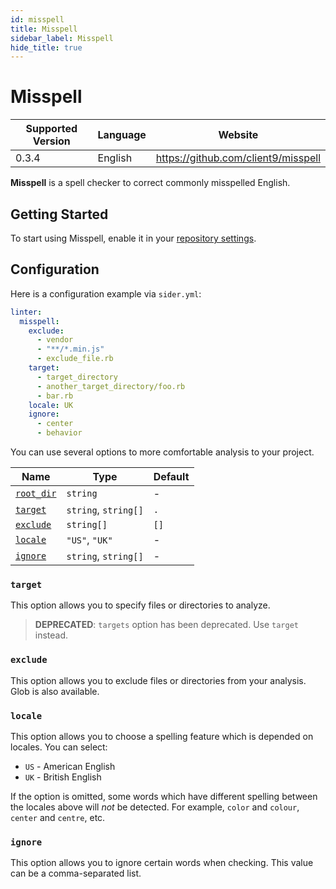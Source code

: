 ```yaml
---
id: misspell
title: Misspell
sidebar_label: Misspell
hide_title: true
---
```


# Misspell

| Supported Version | Language | Website                             |
| ----------------- | -------- | ----------------------------------- |
| 0.3.4             | English  | https://github.com/client9/misspell |

**Misspell** is a spell checker to correct commonly misspelled English.

## Getting Started

To start using Misspell, enable it in your [repository settings](../../getting-started/repository-settings.md).

## Configuration

Here is a configuration example via `sider.yml`:

```yaml
linter:
  misspell:
    exclude:
      - vendor
      - "**/*.min.js"
      - exclude_file.rb
    target:
      - target_directory
      - another_target_directory/foo.rb
      - bar.rb
    locale: UK
    ignore:
      - center
      - behavior
```

You can use several options to more comfortable analysis to your project.

| Name                                                                                  | Type                 | Default |
| ------------------------------------------------------------------------------------- | -------------------- | ------- |
| [`root_dir`](../../getting-started/custom-configuration.md#linteranalyzer_idroot_dir) | `string`             | -       |
| [`target`](#target)                                                                   | `string`, `string[]` | `.`     |
| [`exclude`](#exclude)                                                                 | `string[]`           | `[]`    |
| [`locale`](#locale)                                                                   | `"US"`, `"UK"`       | -       |
| [`ignore`](#ignore)                                                                   | `string`, `string[]` | -       |

### `target`

This option allows you to specify files or directories to analyze.

> **DEPRECATED**: `targets` option has been deprecated. Use `target` instead.

### `exclude`

This option allows you to exclude files or directories from your analysis. Glob is also available.

### `locale`

This option allows you to choose a spelling feature which is depended on locales. You can select:

- `US` - American English
- `UK` - British English

If the option is omitted, some words which have different spelling between the locales above will _not_ be detected.
For example, `color` and `colour`, `center` and `centre`, etc.

### `ignore`

This option allows you to ignore certain words when checking. This value can be a comma-separated list.
